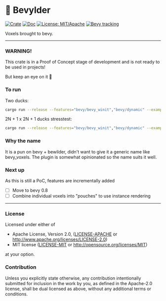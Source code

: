 # 🌳 Bevylder

[![Crate](https://img.shields.io/crates/v/bevylder.svg)](https://crates.io/crates/bevylder)
[![Doc](https://docs.rs/bevylder/badge.svg)](https://docs.rs/bevylder)
[![License: MIT/Apache](https://img.shields.io/badge/License-MIT%20or%20Apache2-blue.svg)](https://opensource.org/licenses/MIT)
[![Bevy tracking](https://img.shields.io/badge/Bevy%20tracking-v0.7-lightblue)](https://github.com/bevyengine/bevy/blob/main/docs/plugins_guidelines.md#main-branch-tracking)

Voxels brought to bevy.

***

### WARNING!
This crate is in a Proof of Concept stage of development and is not ready to be used in projects!

But keep an eye on it 🙂 

### To run

Two ducks:
```sh
cargo run --release --features="bevy/bevy_winit","bevy/dynamic" --example rubberduck
```

2N + 1 x 2N + 1 ducks stresstest:
```sh
cargo run --release --features="bevy/bevy_winit","bevy/dynamic" --example rubberduck -- --stress <N>
```

### Why the name
It is a pun on bevy + bewilder, didn't want to give it a generic name like bevy_voxels. The plugin is somewhat opinionated so the name suits it well.

### Next up
As this is still a PoC, features are incrementally added
- [ ] Move to bevy 0.8
- [ ] Combine individual voxels into "pouches" to use instance rendering

***

### License

Licensed under either of

 * Apache License, Version 2.0, ([LICENSE-APACHE](LICENSE-APACHE) or http://www.apache.org/licenses/LICENSE-2.0)
 * MIT license ([LICENSE-MIT](LICENSE-MIT) or http://opensource.org/licenses/MIT)

at your option.

### Contribution

Unless you explicitly state otherwise, any contribution intentionally submitted
for inclusion in the work by you, as defined in the Apache-2.0 license, shall be dual licensed as above, without any
additional terms or conditions.
